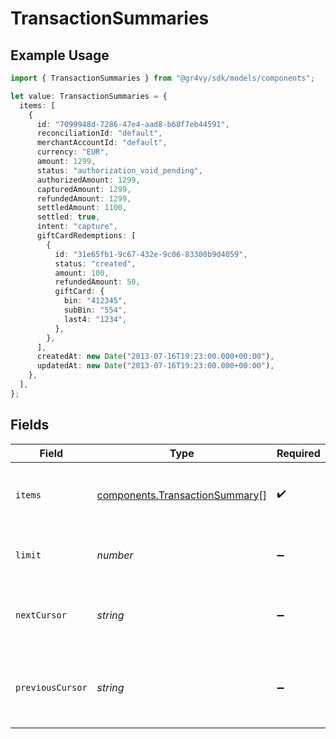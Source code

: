 # TransactionSummaries

## Example Usage

```typescript
import { TransactionSummaries } from "@gr4vy/sdk/models/components";

let value: TransactionSummaries = {
  items: [
    {
      id: "7099948d-7286-47e4-aad8-b68f7eb44591",
      reconciliationId: "default",
      merchantAccountId: "default",
      currency: "EUR",
      amount: 1299,
      status: "authorization_void_pending",
      authorizedAmount: 1299,
      capturedAmount: 1299,
      refundedAmount: 1299,
      settledAmount: 1100,
      settled: true,
      intent: "capture",
      giftCardRedemptions: [
        {
          id: "31e65fb1-9c67-432e-9c06-83300b9d4059",
          status: "created",
          amount: 100,
          refundedAmount: 50,
          giftCard: {
            bin: "412345",
            subBin: "554",
            last4: "1234",
          },
        },
      ],
      createdAt: new Date("2013-07-16T19:23:00.000+00:00"),
      updatedAt: new Date("2013-07-16T19:23:00.000+00:00"),
    },
  ],
};
```

## Fields

| Field                                                                            | Type                                                                             | Required                                                                         | Description                                                                      | Example                                                                          |
| -------------------------------------------------------------------------------- | -------------------------------------------------------------------------------- | -------------------------------------------------------------------------------- | -------------------------------------------------------------------------------- | -------------------------------------------------------------------------------- |
| `items`                                                                          | [components.TransactionSummary](../../models/components/transactionsummary.md)[] | :heavy_check_mark:                                                               | A list of items returned for this request.                                       |                                                                                  |
| `limit`                                                                          | *number*                                                                         | :heavy_minus_sign:                                                               | The number of items for this page.                                               | 20                                                                               |
| `nextCursor`                                                                     | *string*                                                                         | :heavy_minus_sign:                                                               | The cursor pointing at the next page of items.                                   | ZXhhbXBsZTE                                                                      |
| `previousCursor`                                                                 | *string*                                                                         | :heavy_minus_sign:                                                               | The cursor pointing at the previous page of items.                               | Xkjss7asS                                                                        |